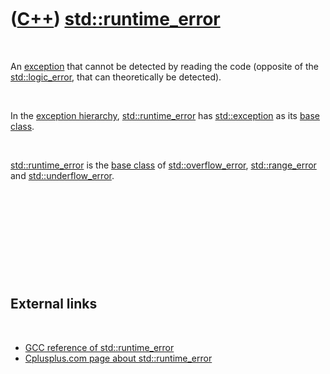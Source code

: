 



 

 

 

 

 

([C++](Cpp.htm)) [std::runtime\_error](CppRuntime_error.htm)
============================================================

 

An [exception](CppException.htm) that cannot be detected by reading the
code (opposite of the [std::logic\_error](CppLogic_error.htm), that can
theoretically be detected).

 

In the [exception hierarchy](CppExceptionHierarchy.htm),
[std::runtime\_error](CppRuntime_error.htm) has
[std::exception](CppException.htm) as its [base
class](CppBaseClass.htm).

 

[std::runtime\_error](CppRuntime_error.htm) is the [base
class](CppBaseClass.htm) of
[std::overflow\_error](CppOverflow_error.htm),
[std::range\_error](CppRange_error.htm) and
[std::underflow\_error](CppUnderflow_error.htm).

 

 

 

 

 

External links
--------------

 

-   [GCC reference of
    std::runtime\_error](http://gcc.gnu.org/onlinedocs/libstdc++/libstdc++-html-USERS-3.4/classstd_1_1runtime__error.html)
-   [Cplusplus.com page about
    std::runtime\_error](http://www.cplusplus.com/reference/std/stdexcept/runtime_error/)

 

 

 

 

 





 



